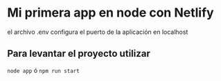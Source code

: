 # Mi primera app en node con Netlify

el archivo .env configura el puerto de la aplicación en localhost

## Para levantar el proyecto utilizar
`node app`
ó
`npm run start`